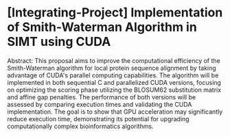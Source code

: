 # [Integrating-Project] Implementation of Smith-Waterman Algorithm in SIMT using CUDA

Abstract: This proposal aims to improve the computational efficiency of the Smith-Waterman algorithm for local protein sequence alignment by taking advantage of CUDA's parallel computing capabilities. The algorithm will be implemented in both sequential C and parallelized CUDA versions, focusing on optimizing the scoring phase utilizing the BLOSUM62 substitution matrix and affine gap penalties. The performance of both versions will be assessed by comparing execution times and validating the CUDA implementation. The goal is to show that GPU acceleration may significantly reduce execution time, demonstrating its potential for upgrading computationally complex bioinformatics algorithms.
